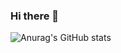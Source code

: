 ### Hi there 👋

![Anurag's GitHub stats](https://github-readme-stats.vercel.app/api?username=BishantRajbanshi&show_icons=true&bg_color=00000000)
